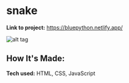# snake


**Link to project:** https://bluepython.netlify.app/

![alt tag]()

## How It's Made:

**Tech used:** HTML, CSS, JavaScript
